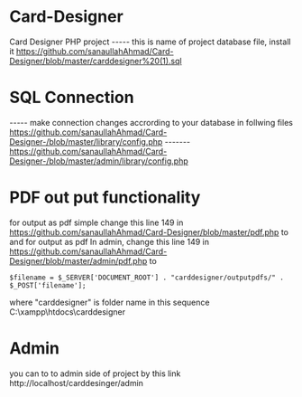 # Card-Designer
Card Designer PHP project -----       this is name of  project database file, 
install it https://github.com/sanaullahAhmad/Card-Designer/blob/master/carddesigner%20(1).sql

# SQL Connection
 ----- make connection changes accrording to your database in follwing files  
https://github.com/sanaullahAhmad/Card-Designer-/blob/master/library/config.php
 ------- https://github.com/sanaullahAhmad/Card-Designer-/blob/master/admin/library/config.php

# PDF out put functionality
for output as pdf simple change this line 149  in https://github.com/sanaullahAhmad/Card-Designer/blob/master/pdf.php to
and
for output as pdf In admin, change this line 149  in https://github.com/sanaullahAhmad/Card-Designer/blob/master/admin/pdf.php to

	$filename = $_SERVER['DOCUMENT_ROOT'] . "carddesigner/outputpdfs/" . $_POST['filename'];

where "carddesigner" is folder name in this sequence C:\xampp\htdocs\carddesigner

# Admin
you can to to admin side of project by this link http://localhost/carddesinger/admin
